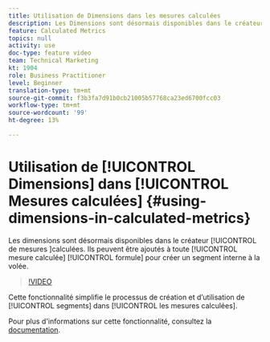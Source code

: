 ```yaml
---
title: Utilisation de Dimensions dans les mesures calculées
description: Les Dimensions sont désormais disponibles dans le créateur de mesures calculées. Ils peuvent être ajoutés à toute formule de mesure calculée pour créer un segment interne à la volée.
feature: Calculated Metrics
topics: null
activity: use
doc-type: feature video
team: Technical Marketing
kt: 1904
role: Business Practitioner
level: Beginner
translation-type: tm+mt
source-git-commit: f3b3fa7d91b0cb21005b57768ca23ed6700fcc03
workflow-type: tm+mt
source-wordcount: '99'
ht-degree: 13%

---
```



# Utilisation de [!UICONTROL Dimensions] dans [!UICONTROL Mesures calculées] {#using-dimensions-in-calculated-metrics}

 Les dimensions sont désormais disponibles dans le créateur [!UICONTROL  de mesures ]calculées. Ils peuvent être ajoutés à toute [!UICONTROL mesure calculée] [!UICONTROL formule] pour créer un segment interne à la volée.

>[!VIDEO](https://video.tv.adobe.com/v/23723/?quality=12)

Cette fonctionnalité simplifie le processus de création et d’utilisation de [!UICONTROL segments] dans [!UICONTROL les mesures calculées].

Pour plus d&#39;informations sur cette fonctionnalité, consultez la [documentation](https://marketing.adobe.com/resources/help/fr_FR/analytics/calcmetrics/cm_build_metrics.html).
